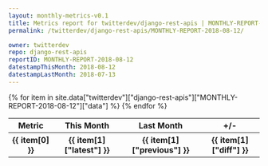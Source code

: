 ```yaml
---
layout: monthly-metrics-v0.1
title: Metrics report for twitterdev/django-rest-apis | MONTHLY-REPORT-2018-08-12 | 2018-08-12
permalink: /twitterdev/django-rest-apis/MONTHLY-REPORT-2018-08-12/

owner: twitterdev
repo: django-rest-apis
reportID: MONTHLY-REPORT-2018-08-12
datestampThisMonth: 2018-08-12
datestampLastMonth: 2018-07-13
---
```


<table style="width: 100%">
    <tr>
        <th>Metric</th>
        <th>This Month</th>
        <th>Last Month</th>
        <th>+/-</th>
    </tr>
    {% for item in site.data["twitterdev"]["django-rest-apis"]["MONTHLY-REPORT-2018-08-12"]["data"] %}
    <tr>
        <th>{{ item[0] }}</th>
        <th>{{ item[1]["latest"] }}</th>
        <th>{{ item[1]["previous"] }}</th>
        <th>{{ item[1]["diff"] }}</th>
    </tr>
    {% endfor %}
</table>
